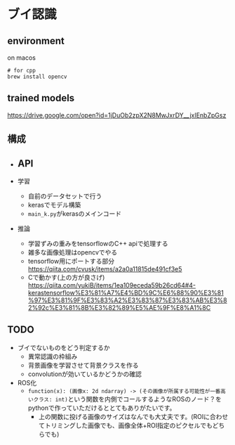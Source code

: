 # ブイ認識

## environment
on macos
```
# for cpp
brew install opencv
```

## trained models
https://drive.google.com/open?id=1jDuOb2zpX2N8MwJxrDY__jxIEnbZpGsz 

## 構成
- API
    - 
- 学習
    - 自前のデータセットで行う
    - kerasでモデル構築
    - `main_k.py`がkerasのメインコード

- 推論
    - 学習ずみの重みをtensorflowのC++ apiで処理する
    - 雑多な画像処理はopencvでやる
    - tensorflow用にポートする部分 https://qiita.com/cvusk/items/a2a0a11815de491cf3e5
    - Cで動かす(上の方が良さげ) https://qiita.com/yukiB/items/1ea109eceda59b26cd64#4-kerastensorflow%E3%81%A7%E4%BD%9C%E6%88%90%E3%81%97%E3%81%9F%E3%83%A2%E3%83%87%E3%83%AB%E3%82%92c%E3%81%8B%E3%82%89%E5%AE%9F%E8%A1%8C

## TODO
- ブイでないものをどう判定するか
    - 異常認識の枠組み
    - 背景画像を学習させて背景クラスを作る
    - convolutionが効いているかどうかの確認
- ROS化
    - `function(x): (画像x: 2d ndarray) -> (その画像が所属する可能性が一番高いクラス: int)`という関数を内側でコールするようなROSのノード？をpythonで作っていただけるととてもありがたいです。
        - 上の関数に投げる画像のサイズはなんでも大丈夫です。(ROIに合わせてトリミングした画像でも、画像全体+ROI指定のピクセルでもどちらでも)

